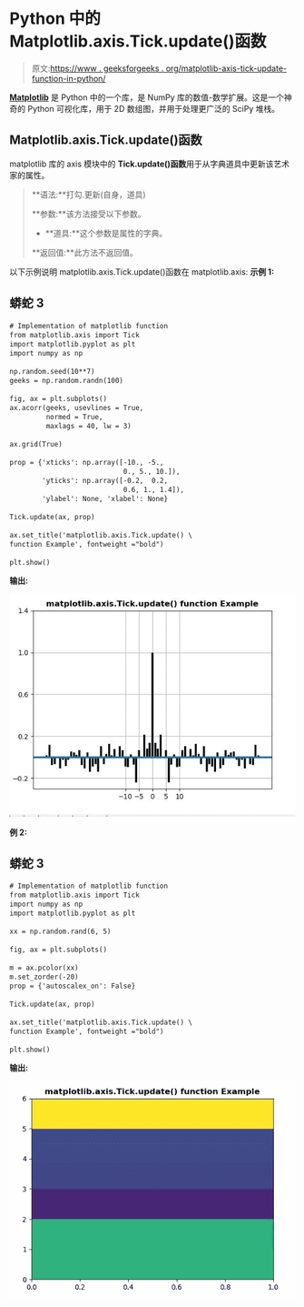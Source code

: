 # Python 中的 Matplotlib.axis.Tick.update()函数

> 原文:[https://www . geeksforgeeks . org/matplotlib-axis-tick-update-function-in-python/](https://www.geeksforgeeks.org/matplotlib-axis-tick-update-function-in-python/)

[**Matplotlib**](https://www.geeksforgeeks.org/python-introduction-matplotlib/) 是 Python 中的一个库，是 NumPy 库的数值-数学扩展。这是一个神奇的 Python 可视化库，用于 2D 数组图，并用于处理更广泛的 SciPy 堆栈。

## Matplotlib.axis.Tick.update()函数

matplotlib 库的 axis 模块中的 **Tick.update()函数**用于从字典道具中更新该艺术家的属性。

> **语法:**打勾.更新(自身，道具)
> 
> **参数:**该方法接受以下参数。
> 
> *   **道具:**这个参数是属性的字典。
> 
> **返回值:**此方法不返回值。

以下示例说明 matplotlib.axis.Tick.update()函数在 matplotlib.axis:
**示例 1:**

## 蟒蛇 3

```
# Implementation of matplotlib function
from matplotlib.axis import Tick
import matplotlib.pyplot as plt  
import numpy as np  

np.random.seed(10**7)  
geeks = np.random.randn(100)  

fig, ax = plt.subplots()  
ax.acorr(geeks, usevlines = True,  
         normed = True,  
         maxlags = 40, lw = 3)  

ax.grid(True)  

prop = {'xticks': np.array([-10., -5., 
                            0., 5., 10.]),  
        'yticks': np.array([-0.2,  0.2,  
                            0.6, 1., 1.4]),  
        'ylabel': None, 'xlabel': None}  

Tick.update(ax, prop)

ax.set_title('matplotlib.axis.Tick.update() \
function Example', fontweight ="bold")  

plt.show() 
```

**输出:**

![](img/9f493dc6d2ccdeeeb2e405c231ee167e.png)

**例 2:**

## 蟒蛇 3

```
# Implementation of matplotlib function
from matplotlib.axis import Tick
import numpy as np   
import matplotlib.pyplot as plt   

xx = np.random.rand(6, 5)   

fig, ax = plt.subplots()   

m = ax.pcolor(xx)   
m.set_zorder(-20)  
prop = {'autoscalex_on': False}  

Tick.update(ax, prop)

ax.set_title('matplotlib.axis.Tick.update() \
function Example', fontweight ="bold")  

plt.show() 
```

**输出:**

![](img/4fba89740a07f97b73dcc1d96aa68763.png)